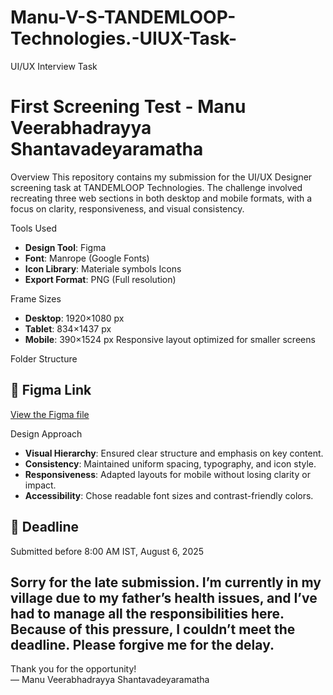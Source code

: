 # Manu-V-S-TANDEMLOOP-Technologies.-UIUX-Task-
UI/UX Interview Task 
# First Screening Test - Manu Veerabhadrayya Shantavadeyaramatha

 Overview
This repository contains my submission for the UI/UX Designer screening task at TANDEMLOOP Technologies. The challenge involved recreating three web sections in both desktop and mobile formats, with a focus on clarity, responsiveness, and visual consistency.

 Tools Used
- **Design Tool**: Figma
- **Font**: Manrope (Google Fonts)
- **Icon Library**: Materiale symbols Icons
- **Export Format**: PNG (Full resolution)

 Frame Sizes
- **Desktop**: 1920×1080 px
- **Tablet**: 834×1437 px
- **Mobile**: 390×1524 px  Responsive layout optimized for smaller screens

 Folder Structure

## 🔗 Figma Link
[View the Figma file]([https://www.figma.com/file/your-link-here](https://www.figma.com/design/be9dK6ThkR2Jdtd1KyoTfo/Untitled?node-id=0-1&t=50UHWky2y0juaPcv-1))

 Design Approach
- **Visual Hierarchy**: Ensured clear structure and emphasis on key content.
- **Consistency**: Maintained uniform spacing, typography, and icon style.
- **Responsiveness**: Adapted layouts for mobile without losing clarity or impact.
- **Accessibility**: Chose readable font sizes and contrast-friendly colors.

## 📅 Deadline
Submitted before 8:00 AM IST, August 6, 2025

Sorry for the late submission. I’m currently in my village due to my father’s health issues, and I’ve had to manage all the responsibilities here. Because of this pressure, I couldn’t meet the deadline. Please forgive me for the delay.
---

Thank you for the opportunity!  
— Manu Veerabhadrayya Shantavadeyaramatha
